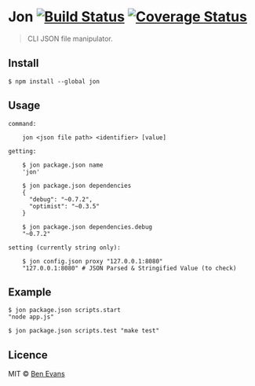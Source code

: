 # Jon [![Build Status](https://img.shields.io/travis/bencevans/jon.svg?style=flat-square)](https://travis-ci.org/bencevans/jon) [![Coverage Status](https://img.shields.io/coveralls/bencevans/jon.svg?style=flat-square)](https://coveralls.io/r/bencevans/node-compact2string?branch=master)

> CLI JSON file manipulator.

## Install

    $ npm install --global jon

## Usage

    command:

        jon <json file path> <identifier> [value]

    getting:

        $ jon package.json name
        'jon'

        $ jon package.json dependencies
        {
          "debug": "~0.7.2",
          "optimist": "~0.3.5"
        }

        $ jon package.json dependencies.debug
        "~0.7.2"

    setting (currently string only):

        $ jon config.json proxy "127.0.0.1:8080"
        "127.0.0.1:8080" # JSON Parsed & Stringified Value (to check)

## Example

    $ jon package.json scripts.start
    "node app.js"

    $ jon package.json scripts.test "make test"


## Licence

MIT © [Ben Evans](http://bensbit.co.uk)
